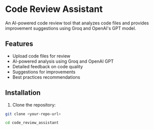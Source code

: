 # Code Review Assistant

An AI-powered code review tool that analyzes code files and provides improvement suggestions using Groq and OpenAI's GPT model.

## Features

- Upload code files for review
- AI-powered analysis using Groq and OpenAI GPT
- Detailed feedback on code quality
- Suggestions for improvements
- Best practices recommendations

## Installation

1. Clone the repository:
```bash
git clone <your-repo-url>

cd code_review_assistant

